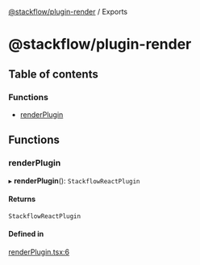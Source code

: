 [@stackflow/plugin-render](README.md) / Exports

# @stackflow/plugin-render

## Table of contents

### Functions

- [renderPlugin](#renderplugin)

## Functions

### renderPlugin

▸ **renderPlugin**(): `StackflowReactPlugin`

#### Returns

`StackflowReactPlugin`

#### Defined in

[renderPlugin.tsx:6](https://github.com/daangn/stackflow/blob/76eebf4/plugins/render/src/renderPlugin.tsx#L6)
